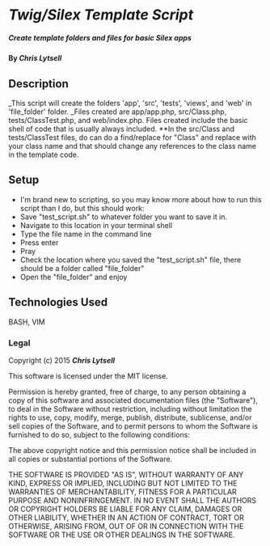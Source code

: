 # _Twig/Silex Template Script_

##### _Create template folders and files for basic Silex apps_

#### By _**Chris Lytsell**_

## Description

_This script will create the folders 'app', 'src', 'tests', 'views', and 'web' in 'file_folder' folder.
_Files created are app/app.php, src/Class.php, tests/ClassTest.php, and web/index.php.
Files created include the basic shell of code that is usually always included. 
**In the src/Class and tests/ClassTest files, do can do a find/replace for "Class" and replace with your 
class name and that should change any references to the class name in the template code.

## Setup

* I'm brand new to scripting, so you may know more about how to run this script than I do, but this should work:
* Save "test_script.sh" to whatever folder you want to save it in.
* Navigate to this location in your terminal shell
* Type the file name in the command line
* Press enter
* Pray
* Check the location where you saved the "test_script.sh" file, there should be a folder called "file_folder"
* Open the "file_folder" and enjoy

## Technologies Used

BASH, VIM

### Legal



Copyright (c) 2015 **_Chris Lytsell_**

This software is licensed under the MIT license.

Permission is hereby granted, free of charge, to any person obtaining a copy
of this software and associated documentation files (the "Software"), to deal
in the Software without restriction, including without limitation the rights
to use, copy, modify, merge, publish, distribute, sublicense, and/or sell
copies of the Software, and to permit persons to whom the Software is
furnished to do so, subject to the following conditions:

The above copyright notice and this permission notice shall be included in
all copies or substantial portions of the Software.

THE SOFTWARE IS PROVIDED "AS IS", WITHOUT WARRANTY OF ANY KIND, EXPRESS OR
IMPLIED, INCLUDING BUT NOT LIMITED TO THE WARRANTIES OF MERCHANTABILITY,
FITNESS FOR A PARTICULAR PURPOSE AND NONINFRINGEMENT. IN NO EVENT SHALL THE
AUTHORS OR COPYRIGHT HOLDERS BE LIABLE FOR ANY CLAIM, DAMAGES OR OTHER
LIABILITY, WHETHER IN AN ACTION OF CONTRACT, TORT OR OTHERWISE, ARISING FROM,
OUT OF OR IN CONNECTION WITH THE SOFTWARE OR THE USE OR OTHER DEALINGS IN
THE SOFTWARE.